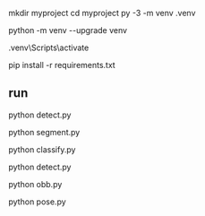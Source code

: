 mkdir myproject
cd myproject
py -3 -m venv .venv

python -m venv --upgrade venv

.venv\Scripts\activate

pip install -r requirements.txt

## run
python detect.py

python segment.py

python classify.py

python detect.py

python obb.py

python pose.py
